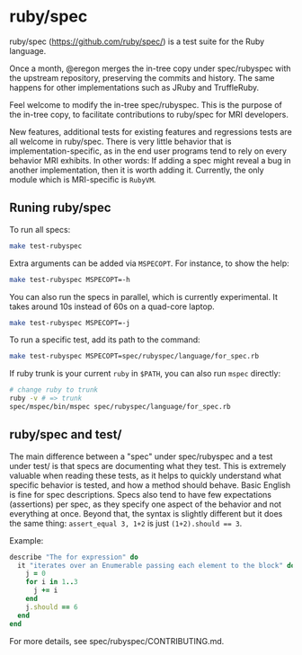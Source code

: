 # ruby/spec

ruby/spec (https://github.com/ruby/spec/) is
a test suite for the Ruby language.

Once a month, @eregon merges the in-tree copy under spec/rubyspec
with the upstream repository, preserving the commits and history.
The same happens for other implementations such as JRuby and TruffleRuby.

Feel welcome to modify the in-tree spec/rubyspec.
This is the purpose of the in-tree copy,
to facilitate contributions to ruby/spec for MRI developers.

New features, additional tests for existing features and
regressions tests are all welcome in ruby/spec.
There is very little behavior that is implementation-specific,
as in the end user programs tend to rely on every behavior MRI exhibits.
In other words: If adding a spec might reveal a bug in
another implementation, then it is worth adding it.
Currently, the only module which is MRI-specific is `RubyVM`.

## Runing ruby/spec

To run all specs:
```bash
make test-rubyspec
```

Extra arguments can be added via `MSPECOPT`.
For instance, to show the help:
```bash
make test-rubyspec MSPECOPT=-h
```

You can also run the specs in parallel, which is currently experimental.
It takes around 10s instead of 60s on a quad-core laptop.
```bash
make test-rubyspec MSPECOPT=-j
```

To run a specific test, add its path to the command:
```bash
make test-rubyspec MSPECOPT=spec/rubyspec/language/for_spec.rb
```

If ruby trunk is your current `ruby` in `$PATH`, you can also run `mspec` directly:
```bash
# change ruby to trunk
ruby -v # => trunk
spec/mspec/bin/mspec spec/rubyspec/language/for_spec.rb
```

## ruby/spec and test/

The main difference between a "spec" under spec/rubyspec and
a test under test/ is that specs are documenting what they test.
This is extremely valuable when reading these tests, as it
helps to quickly understand what specific behavior is tested,
and how a method should behave. Basic English is fine for spec descriptions.
Specs also tend to have few expectations (assertions) per spec,
as they specify one aspect of the behavior and not everything at once.
Beyond that, the syntax is slightly different but it does the same thing:
`assert_equal 3, 1+2` is just `(1+2).should == 3`.

Example:

```ruby
describe "The for expression" do
  it "iterates over an Enumerable passing each element to the block" do
    j = 0
    for i in 1..3
      j += i
    end
    j.should == 6
  end
end
```

For more details, see spec/rubyspec/CONTRIBUTING.md.
